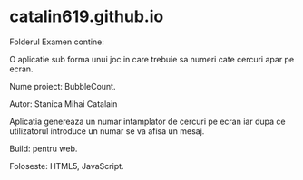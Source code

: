 # catalin619.github.io

Folderul Examen contine:

O aplicatie sub forma unui joc in care trebuie sa numeri cate cercuri apar pe ecran.

Nume proiect: BubbleCount.

Autor: Stanica Mihai Catalain

Aplicatia genereaza un numar intamplator de cercuri pe ecran iar dupa ce utilizatorul introduce un numar se va afisa un mesaj.

Build: pentru web.

Foloseste: HTML5, JavaScript.
